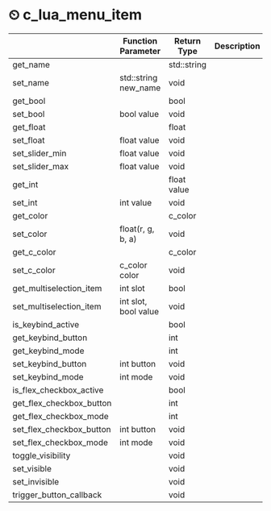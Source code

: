 # ⏲ c\_lua\_menu\_item



|                             | Function Parameter    | Return Type | Description |
| --------------------------- | --------------------- | ----------- | ----------- |
| get\_name                   |                       | std::string |             |
| set\_name                   | std::string new\_name | void        |             |
| get\_bool                   |                       | bool        |             |
| set\_bool                   | bool value            | void        |             |
| get\_float                  |                       | float       |             |
| set\_float                  | float value           | void        |             |
| set\_slider\_min            | float value           | void        |             |
| set\_slider\_max            | float value           | void        |             |
| get\_int                    |                       | float value |             |
| set\_int                    | int value             | void        |             |
| get\_color                  |                       | c\_color    |             |
| set\_color                  | float(r, g, b, a)     | void        |             |
| get\_c\_color               |                       | c\_color    |             |
| set\_c\_color               | c\_color color        | void        |             |
| get\_multiselection\_item   | int slot              | bool        |             |
| set\_multiselection\_item   | int slot, bool value  | void        |             |
| is\_keybind\_active         |                       | bool        |             |
| get\_keybind\_button        |                       | int         |             |
| get\_keybind\_mode          |                       | int         |             |
| set\_keybind\_button        | int button            | void        |             |
| set\_keybind\_mode          | int mode              | void        |             |
| is\_flex\_checkbox\_active  |                       | bool        |             |
| get\_flex\_checkbox\_button |                       | int         |             |
| get\_flex\_checkbox\_mode   |                       | int         |             |
| set\_flex\_checkbox\_button | int button            | void        |             |
| set\_flex\_checkbox\_mode   | int mode              | void        |             |
| toggle\_visibility          |                       | void        |             |
| set\_visible                |                       | void        |             |
| set\_invisible              |                       | void        |             |
| trigger\_button\_callback   |                       | void        |             |
